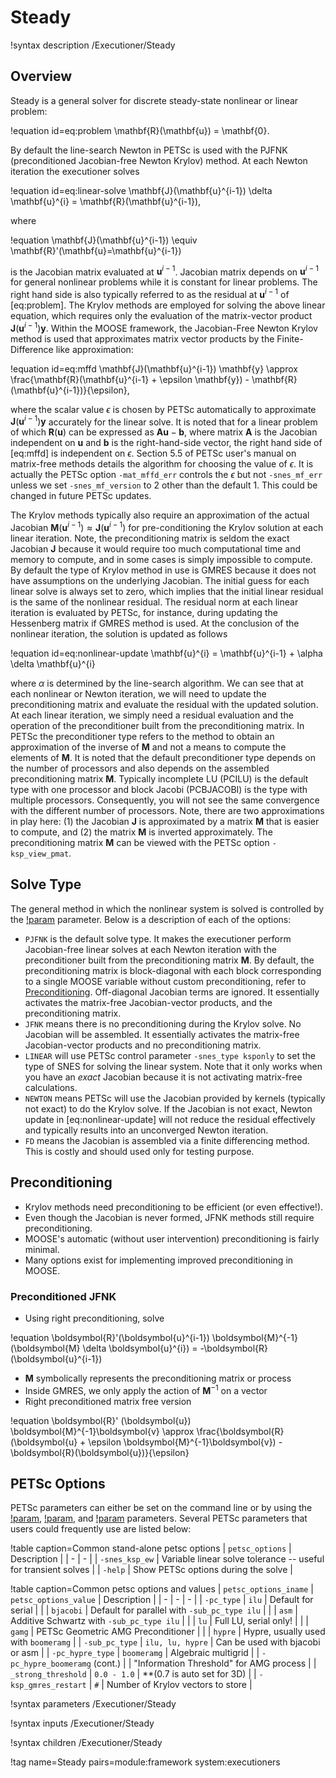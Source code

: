 # Steady

!syntax description /Executioner/Steady

## Overview

Steady is a general solver for discrete steady-state nonlinear or linear problem:

!equation id=eq:problem
\mathbf{R}(\mathbf{u}) = \mathbf{0}.

By default the line-search Newton in PETSc is used with the PJFNK (preconditioned Jacobian-free Newton Krylov) method.
At each Newton iteration the executioner solves

!equation id=eq:linear-solve
\mathbf{J}(\mathbf{u}^{i-1}) \delta \mathbf{u}^{i} = \mathbf{R}(\mathbf{u}^{i-1}),

where

!equation
\mathbf{J}(\mathbf{u}^{i-1}) \equiv \mathbf{R}'(\mathbf{u}=\mathbf{u}^{i-1})

is the Jacobian matrix evaluated at $\mathbf{u}^{i-1}$.
Jacobian matrix depends on $\mathbf{u}^{i-1}$ for general nonlinear problems while it is constant for linear problems.
The right hand side is also typically referred to as the residual at $\mathbf{u}^{i-1}$ of [eq:problem].
The Krylov methods are employed for solving the above linear equation, which requires only the evaluation of the matrix-vector product $\mathbf{J}(\mathbf{u}^{i-1}) \mathbf{y}$.
Within the MOOSE framework, the Jacobian-Free Newton Krylov method is used that approximates matrix vector products by the Finite-Difference like approximation:

!equation id=eq:mffd
\mathbf{J}(\mathbf{u}^{i-1}) \mathbf{y} \approx \frac{\mathbf{R}(\mathbf{u}^{i-1} + \epsilon \mathbf{y}) - \mathbf{R}(\mathbf{u}^{i-1})}{\epsilon},

where the scalar value $\epsilon$ is chosen by PETSc automatically to approximate $\mathbf{J}(\mathbf{u}^{i-1}) \mathbf{y}$ accurately for the linear solve.
It is noted that for a linear problem of which $\mathbf{R}(\mathbf{u})$ can be expressed as $\mathbf{A} \mathbf{u}-\mathbf{b}$, where matrix $\mathbf{A}$ is the Jacobian independent on $\mathbf{u}$ and $\mathbf{b}$ is the right-hand-side vector, the right hand side of [eq:mffd] is independent on $\epsilon$.
Section 5.5 of PETSc user's manual on matrix-free methods details the algorithm for choosing the value of $\epsilon$.
It is actually the PETSc option `-mat_mffd_err` controls the $\epsilon$ but not `-snes_mf_err` unless we set `-snes_mf_version` to 2 other than the default 1.
This could be changed in future PETSc updates.

The Krylov methods typically also require an approximation of the actual Jacobian $\mathbf{M}(\mathbf{u}^{i-1}) \approx \mathbf{J}(\mathbf{u}^{i-1})$ for pre-conditioning the Krylov solution at each linear iteration.
Note, the preconditioning matrix is seldom the exact Jacobian $\mathbf{J}$ because it would require too much computational time and memory to compute, and in some cases is simply impossible to compute.
By default the type of Krylov method in use is GMRES because it does not have assumptions on the underlying Jacobian.
The initial guess for each linear solve is always set to zero, which implies that the initial linear residual is the same of the nonlinear residual.
The residual norm at each linear iteration is evaluated by PETSc, for instance, during updating the Hessenberg matrix if GMRES method is used.
At the conclusion of the nonlinear iteration, the solution is updated as follows

!equation id=eq:nonlinear-update
\mathbf{u}^{i} = \mathbf{u}^{i-1} + \alpha \delta \mathbf{u}^{i}

where $\alpha$ is determined by the line-search algorithm.
We can see that at each nonlinear or Newton iteration, we will need to update the preconditioning matrix and evaluate the residual with the updated solution.
At each linear iteration, we simply need a residual evaluation and the operation of the preconditioner built from the preconditioning matrix. In PETSc the preconditioner type refers to the method to obtain an approximation of the inverse of $\mathbf{M}$ and not a means to compute the elements of $\mathbf{M}$.
It is noted that the default preconditioner type depends on the number of processors and also depends on the assembled preconditioning matrix $\mathbf{M}$.
Typically incomplete LU (PCILU) is the default type with one processor and block Jacobi (PCBJACOBI) is the type with multiple processors.
Consequently, you will not see the same convergence with the different number of processors. Note, there are two approximations in play here: (1) the Jacobian $\mathbf{J}$ is approximated by a matrix $\mathbf{M}$ that is easier to compute, and (2) the matrix $\mathbf{M}$ is inverted approximately.
The preconditioning matrix $\mathbf{M}$ can be viewed with the PETSc option `-ksp_view_pmat`.

## Solve Type

The general method in which the nonlinear system is solved is controlled by the [!param](/Executioner/Steady/solve_type) parameter. Below is a description of each of the options:

- `PJFNK` is the default solve type. It makes the executioner perform Jacobian-free linear solves at each Newton iteration with the preconditioner built from the preconditioning matrix $\mathbf{M}$. By default, the preconditioning matrix is block-diagonal with each block corresponding to a single MOOSE variable without custom preconditioning, refer to [Preconditioning](/Preconditioning/index.md). Off-diagonal Jacobian terms are ignored. It essentially activates the matrix-free Jacobian-vector products, and the preconditioning matrix.
- `JFNK` means there is no preconditioning during the Krylov solve. No Jacobian will be assembled. It essentially activates the matrix-free Jacobian-vector products and no preconditioning matrix.
- `LINEAR` will use PETSc control parameter `-snes_type ksponly` to set the type of SNES for solving the linear system. Note that it only works when you have an *exact* Jacobian because it is not activating matrix-free calculations.
- `NEWTON` means PETSc will use the Jacobian provided by kernels (typically not exact) to do the Krylov solve. If the Jacobian is not exact, Newton update in [eq:nonlinear-update] will not reduce the residual effectively and typically results into an unconverged Newton iteration.
- `FD` means the Jacobian is assembled via a finite differencing method. This is costly and should used only for testing purpose.

## Preconditioning

- Krylov methods need preconditioning to be efficient (or even effective!).
- Even though the Jacobian is never formed, JFNK methods still require preconditioning.
- MOOSE's automatic (without user intervention) preconditioning is fairly minimal.
- Many options exist for implementing improved preconditioning in MOOSE.

### Preconditioned JFNK

- Using right preconditioning, solve

!equation
\boldsymbol{R}'(\boldsymbol{u}^{i-1}) \boldsymbol{M}^{-1} (\boldsymbol{M} \delta \boldsymbol{u}^{i}) = -\boldsymbol{R}(\boldsymbol{u}^{i-1})

- $\boldsymbol{M}$ symbolically represents the preconditioning matrix or process
- Inside GMRES, we only apply the action of $\boldsymbol{M}^{-1}$ on a vector
- Right preconditioned matrix free version

!equation
\boldsymbol{R}' (\boldsymbol{u}) \boldsymbol{M}^{-1}\boldsymbol{v} \approx \frac{\boldsymbol{R}(\boldsymbol{u} + \epsilon \boldsymbol{M}^{-1}\boldsymbol{v}) - \boldsymbol{R}(\boldsymbol{u})}{\epsilon}

## PETSc Options

PETSc parameters can either be set on the command line or by using the [!param](/Executioner/Steady/petsc_options), [!param](/Executioner/Steady/petsc_options_iname), and [!param](/Executioner/Steady/petsc_options_value) parameters. Several PETSc parameters that users could frequently use are listed below:

!table caption=Common stand-alone petsc options
| `petsc_options` | Description |
| - | - |
| `-snes_ksp_ew` | Variable linear solve tolerance -- useful for transient solves |
| `-help` | Show PETSc options during the solve |


!table caption=Common petsc options and values
| `petsc_options_iname` | `petsc_options_value` | Description |
| - | - | - |
| `-pc_type` | `ilu` | Default for serial |
|   | `bjacobi` | Default for parallel with `-sub_pc_type ilu` |
|   | `asm` | Additive Schwartz with `-sub_pc_type ilu` |
|   | `lu` | Full LU, serial only! |
|   | `gamg` | PETSc Geometric AMG Preconditioner |
|   | `hypre` | Hypre, usually used with `boomeramg` |
| `-sub_pc_type` | `ilu, lu, hypre` | Can be used with bjacobi or asm |
| `-pc_hypre_type` | `boomeramg` | Algebraic multigrid |
| `-pc_hypre_boomeramg` (cont.) |   | "Information Threshold" for AMG process |
| `_strong_threshold` | `0.0 - 1.0` | **(0.7 is auto set for 3D) |
| `-ksp_gmres_restart` | `#` | Number of Krylov vectors to store |

!syntax parameters /Executioner/Steady

!syntax inputs /Executioner/Steady

!syntax children /Executioner/Steady

!tag name=Steady pairs=module:framework system:executioners
